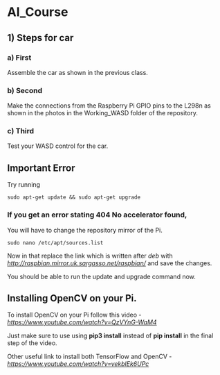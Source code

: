 # AI_Course
## 1) Steps for car
###  a) First
Assemble the car as shown in the previous class.

### b) Second
Make the connections from the Raspberry Pi GPIO pins to the L298n as shown in the photos in the Working_WASD folder of the repository.

### c) Third
Test your WASD control for the car.

## **Important Error** 
Try running
```console
sudo apt-get update && sudo apt-get upgrade

```

### If you get an error stating 404 No accelerator found,

You will have to change the repository mirror of the Pi.

```console
sudo nano /etc/apt/sources.list

```

Now in that replace the link which is written after _deb_ with _http://raspbian.mirror.uk.sargasso.net/raspbian/_ and save the changes.

You should be able to run the update and upgrade command now.

## Installing OpenCV on your Pi.

To install OpenCV on your Pi follow this video -_https://www.youtube.com/watch?v=QzVYnG-WaM4_ 

Just make sure to use using **pip3 install** instead of **pip install** in the final step of the video.

Other useful link to install both TensorFlow and OpenCV -_https://www.youtube.com/watch?v=vekblEk6UPc_


